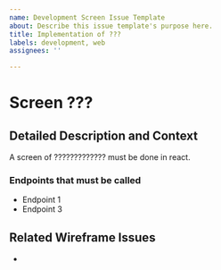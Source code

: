 ```yaml
---
name: Development Screen Issue Template
about: Describe this issue template's purpose here.
title: Implementation of ???
labels: development, web
assignees: ''

---
```


# Screen ???
## Detailed Description and Context

A screen of ????????????? must be done in react.

### Endpoints that must be called
- Endpoint 1
- Endpoint 3

## Related Wireframe Issues
-
